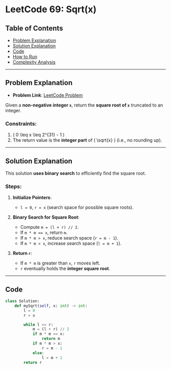 # LeetCode 69: Sqrt(x)

## Table of Contents
- [Problem Explanation](#problem-explanation)
- [Solution Explanation](#solution-explanation)
- [Code](#code)
- [How to Run](#how-to-run)
- [Complexity Analysis](#complexity-analysis)

---

## Problem Explanation

- **Problem Link**: [LeetCode Problem](https://leetcode.com/problems/sqrtx/)

Given a **non-negative integer `x`**, return the **square root of `x`** truncated to an integer.

### Constraints:
1. \( 0 \leq x \leq 2^{31} - 1 \)
2. The return value is the **integer part** of \( \sqrt{x} \) (i.e., no rounding up).

---

## Solution Explanation

This solution **uses binary search** to efficiently find the square root.

### Steps:

1. **Initialize Pointers**:
   - `l = 0`, `r = x` (search space for possible square roots).

2. **Binary Search for Square Root**:
   - Compute `m = (l + r) // 2`.
   - If `m * m == x`, return `m`.
   - If `m * m > x`, reduce search space (`r = m - 1`).
   - If `m * m < x`, increase search space (`l = m + 1`).

3. **Return `r`**:
   - If `m * m` is greater than `x`, `r` moves left.
   - `r` eventually holds the **integer square root**.

---

## Code

```python
class Solution:
    def mySqrt(self, x: int) -> int:
        l = 0
        r = x

        while l <= r:
            m = (l + r) // 2
            if m * m == x:
                return m
            if m * m > x:
                r = m - 1
            else:
                l = m + 1
        return r
